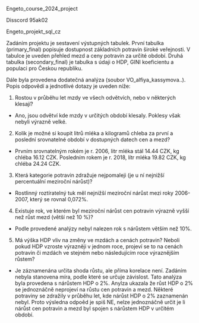 Engeto_course_2024_project

Disscord 95ak02

Engeto_projekt_sql_cz

Zadáním projektu je sestavení výstupných tabulek. První tabulka (primary_final) popisuje dostupnost základních potravin široké veřejnosti. V tabulce je uveden přehled mezd a ceny potravin za určité období. Druhá tabulka (secondary_final) je tabulka s údaji o HDP, GINI koeficientu a populaci pro Českou republiku.

Dále byla provedena dodatečná analýza (soubor VO_alfiya_kassymova..). Popis odpovědí a jednotlivé dotazy je uveden níže:

1. Rostou v průběhu let mzdy ve všech odvětvích, nebo v některých klesají?
  -  Ano, jsou odvětví kde mzdy v určitých období klesaly. Poklesy však nebyli výrazně velké. 

2. Kolik je možné si koupit litrů mléka a kilogramů chleba za první a poslední srovnatelné období v dostupných datech cen a mezd?
  - Prvním srovnatelným rokém je r. 2006, litr mléka stál 14.44 CZK, kg chléba 16.12 CZK. Posledním rokem je r. 2018, lítr mléka 19.82 CZK, kg chléba 24.24 CZK.
    
3. Která kategorie potravin zdražuje nejpomaleji (je u ní nejnižší percentuální meziroční nárůst)?
  - Rostlinný roztíratelný tuk měl nejnižší meziroční nárůst mezi roky 2006-2007, který se rovnal 0,072%.

4. Existuje rok, ve kterém byl meziroční nárůst cen potravin výrazně vyšší než růst mezd (větší než 10 %)?
  - Podle provedené analýzy nebyl nalezen rok s nárůstem větším než 10%.
    
5. Má výška HDP vliv na změny ve mzdách a cenách potravin? Neboli pokud HDP vzroste výrazněji v jednom roce, projeví se to na cenách potravin či mzdách ve stejném nebo následujícím roce výraznějším růstem?
- Je záznamenána určita shoda růstu, ale příma korelace není. Zadáním nebyla stanovena míra, podle které se určuje závislost. Tato analýza byla provedena s nárůstem HDP o 2%. Anylza ukazala že růst HDP o 2% se jednoznáčně neprojeví na růstu cen potravin a mezd. Některé potraviny se zdražily v průběhu let, kde nárůst HDP o 2% zaznamenán nebyl. Proto výsledna odpoěd je spiš NE, nelze jednoznáčně určit je li nárůst cen potravin a mezd byl spojen s nárůstem HDP v určitém období. 



